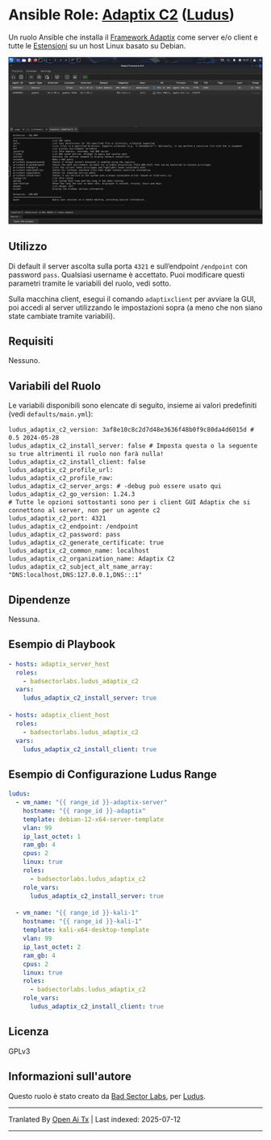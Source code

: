 # Ansible Role: [Adaptix C2](https://adaptix-framework.gitbook.io/adaptix-framework) ([Ludus](https://ludus.cloud))

Un ruolo Ansible che installa il [Framework Adaptix](https://adaptix-framework.gitbook.io/adaptix-framework) come server e/o client e tutte le [Estensioni](https://github.com/Adaptix-Framework/Extension-Kit) su un host Linux basato su Debian.

![Adaptix Framework](https://raw.githubusercontent.com/badsectorlabs/ludus_adaptix_c2/main/docs/adaptix.png)

## Utilizzo

Di default il server ascolta sulla porta `4321` e sull’endpoint `/endpoint` con password `pass`. Qualsiasi username è accettato. Puoi modificare questi parametri tramite le variabili del ruolo, vedi sotto.

Sulla macchina client, esegui il comando `adaptixclient` per avviare la GUI, poi accedi al server utilizzando le impostazioni sopra (a meno che non siano state cambiate tramite variabili).

## Requisiti

Nessuno.

## Variabili del Ruolo

Le variabili disponibili sono elencate di seguito, insieme ai valori predefiniti (vedi `defaults/main.yml`):

    ludus_adaptix_c2_version: 3af8e10c8c2d7d48e3636f48b0f9c80da4d6015d # 0.5 2024-05-28
    ludus_adaptix_c2_install_server: false # Imposta questa o la seguente su true altrimenti il ruolo non farà nulla!
    ludus_adaptix_c2_install_client: false
    ludus_adaptix_c2_profile_url:
    ludus_adaptix_c2_profile_raw:
    ludus_adaptix_c2_server_args: # -debug può essere usato qui
    ludus_adaptix_c2_go_version: 1.24.3
    # Tutte le opzioni sottostanti sono per i client GUI Adaptix che si connettono al server, non per un agente c2
    ludus_adaptix_c2_port: 4321
    ludus_adaptix_c2_endpoint: /endpoint
    ludus_adaptix_c2_password: pass
    ludus_adaptix_c2_generate_certificate: true
    ludus_adaptix_c2_common_name: localhost
    ludus_adaptix_c2_organization_name: Adaptix C2
    ludus_adaptix_c2_subject_alt_name_array: "DNS:localhost,DNS:127.0.0.1,DNS:::1"

## Dipendenze

Nessuna.

## Esempio di Playbook

```yaml
- hosts: adaptix_server_host
  roles:
    - badsectorlabs.ludus_adaptix_c2
  vars:
    ludus_adaptix_c2_install_server: true

- hosts: adaptix_client_host
  roles:
    - badsectorlabs.ludus_adaptix_c2
  vars:
    ludus_adaptix_c2_install_client: true    
```
## Esempio di Configurazione Ludus Range

```yaml
ludus:
  - vm_name: "{{ range_id }}-adaptix-server"
    hostname: "{{ range_id }}-adaptix"
    template: debian-12-x64-server-template
    vlan: 99
    ip_last_octet: 1
    ram_gb: 4
    cpus: 2
    linux: true
    roles:
      - badsectorlabs.ludus_adaptix_c2
    role_vars:
      ludus_adaptix_c2_install_server: true

  - vm_name: "{{ range_id }}-kali-1"
    hostname: "{{ range_id }}-kali-1"
    template: kali-x64-desktop-template
    vlan: 99
    ip_last_octet: 2
    ram_gb: 4
    cpus: 2
    linux: true
    roles:
      - badsectorlabs.ludus_adaptix_c2
    role_vars:
      ludus_adaptix_c2_install_client: true
```
## Licenza

GPLv3

## Informazioni sull'autore

Questo ruolo è stato creato da [Bad Sector Labs](https://github.com/badsectorlabs), per [Ludus](https://ludus.cloud/).


---


Tranlated By [Open Ai Tx](https://github.com/OpenAiTx/OpenAiTx) | Last indexed: 2025-07-12


---